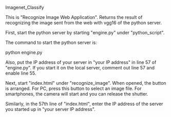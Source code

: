 Imagenet_Classify

This is "Recognize Image Web Application".
Returns the result of recognizing the image sent from the web with vgg16 of the python server.

First, start the python server by starting "engine.py" under "python_script".

The command to start the python server is:

python engine.py

Also, put the IP address of your server in "your IP address" in line 57 of "engine.py". If you start it on the local server, comment out line 57 and enable line 55.

Next, start "index.html" under "recognize_image". When opened, the button is arranged. For PC, press this button to select an image file. For smartphones, the camera will start and you can release the shutter.

Similarly, in the 57th line of "index.html", enter the IP address of the server you started up in "your server IP address".
